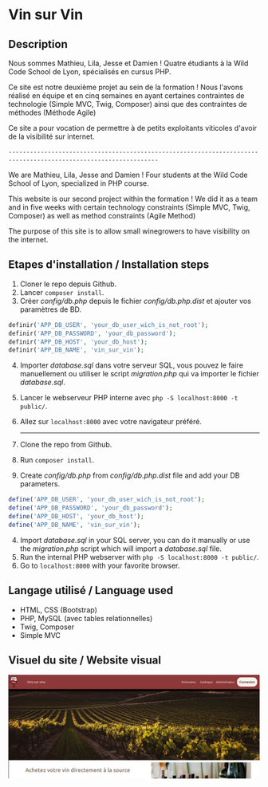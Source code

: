 # Vin sur Vin

## Description

Nous sommes Mathieu, Lila, Jesse et Damien ! Quatre étudiants à la Wild Code School de Lyon, spécialisés en cursus PHP.

Ce site est notre deuxième projet au sein de la formation !
Nous l'avons réalisé en équipe et en cinq semaines en ayant certaines contraintes de technologie (Simple MVC, Twig, Composer)
ainsi que des contraintes de méthodes (Méthode Agile)

Ce site a pour vocation de permettre à de petits exploitants viticoles d'avoir de la visibilité sur internet.

    ----------------------------------------------------------------------------------------------------------------

We are Mathieu, Lila, Jesse and Damien ! Four students at the Wild Code School of Lyon, specialized in PHP course.

This website is our second project within the formation !
We did it as a team and in five weeks with certain technology constraints (Simple MVC, Twig, Composer)
as well as method constraints (Agile Method)

The purpose of this site is to allow small winegrowers to have visibility on the internet.

## Etapes d'installation / Installation steps

1. Cloner le repo depuis Github.
2. Lancer `composer install`.
3. Créer _config/db.php_ depuis le fichier _config/db.php.dist_ et ajouter vos paramètres de BD.

```php
definir('APP_DB_USER', 'your_db_user_wich_is_not_root');
definir('APP_DB_PASSWORD', 'your_db_password');
definir('APP_DB_HOST', 'your_db_host');
definir('APP_DB_NAME', 'vin_sur_vin');
```

4. Importer _database.sql_ dans votre serveur SQL, vous pouvez le faire manuellement ou utiliser le script _migration.php_ qui va importer le fichier _database.sql_.
5. Lancer le webserveur PHP interne avec `php -S localhost:8000 -t public/`.
6. Allez sur `localhost:8000` avec votre navigateur préféré.

    ----------------------------------------------------------------------------------------------------------------

7. Clone the repo from Github.
8. Run `composer install`.
9. Create _config/db.php_ from _config/db.php.dist_ file and add your DB parameters.

```php
define('APP_DB_USER', 'your_db_user_wich_is_not_root');
define('APP_DB_PASSWORD', 'your_db_password');
define('APP_DB_HOST', 'your_db_host');
define('APP_DB_NAME', 'vin_sur_vin');
```

4. Import _database.sql_ in your SQL server, you can do it manually or use the _migration.php_ script which will import a _database.sql_ file.
5. Run the internal PHP webserver with `php -S localhost:8000 -t public/`.
6. Go to `localhost:8000` with your favorite browser.

## Langage utilisé / Language used

-   HTML, CSS (Bootstrap)
-   PHP, MySQL (avec tables relationnelles)
-   Twig, Composer
-   Simple MVC

## Visuel du site / Website visual

![Vin_sur_vin_readme.png](public/assets/images/Vin_sur_vin_readme.png)
